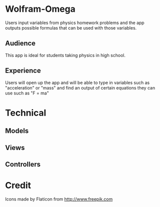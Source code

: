 # Wolfram-Omega
Users input variables from physics homework problems and the app outputs possible formulas that can be used with those variables.  
## Audience
This app is ideal for students taking physics in high school. 
## Experience
Users will open up the app and will be able to type in variables such as "acceleration" or "mass" and find an output of certain equations they can use such as "F = ma"
# Technical
## Models
## Views
## Controllers
# Credit
Icons made by Flaticon from http://www.freepik.com
